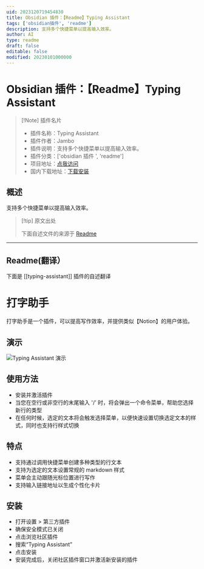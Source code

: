 ```yaml
---
uid: 2023120719454830
title: Obsidian 插件：【Readme】Typing Assistant
tags: ['obsidian插件', 'readme']
description: 支持多个快捷菜单以提高输入效率。
author: AI
type: readme
draft: false
editable: false
modified: 20230101000000
---
```


# Obsidian 插件：【Readme】Typing Assistant

> [!Note] 插件名片
> - 插件名称：Typing Assistant
> - 插件作者：Jambo
> - 插件说明：支持多个快捷菜单以提高输入效率。
> - 插件分类：['obsidian 插件 ', 'readme']
> - 项目地址：[点我访问](https://github.com/Jambo2018/notion-assistant-plugin)
> - 国内下载地址：[下载安装](https://pkmer.cn/products/plugin/pluginMarket/?typing-assistant)

## 概述

支持多个快捷菜单以提高输入效率。

> [!tip] 原文出处
>
>下面自述文件的来源于 [Readme](https://ghproxy.net/https://raw.githubusercontent.com/Jambo2018/notion-assistant-plugin/master/README.md)
>

---

## Readme(翻译）

下面是 [[typing-assistant]] 插件的自述翻译

# 打字助手

打字助手是一个插件，可以提高写作效率，并提供类似【Notion】的用户体验。

## 演示

![Typing Assistant 演示](https://cdn.pkmer.cn/covers/typing-assistant_2_0.gif)

## 使用方法

- 安装并激活插件
- 当您在空行或非空行的末尾输入 '/' 时，将会弹出一个命令菜单，帮助您选择新行的类型
- 在任何时候，选定的文本将会触发选择菜单，以便快速设置切换选定文本的样式，同时也支持行样式切换

## 特点

- 支持通过调用快捷菜单创建多种类型的行文本
- 支持为选定的文本设置常规的 markdown 样式
- 菜单会主动跟随光标位置进行写作
- 支持输入链接地址以生成个性化卡片

## 安装

- 打开设置 > 第三方插件
- 确保安全模式已关闭
- 点击浏览社区插件
- 搜索“Typing Assistant”
- 点击安装
- 安装完成后，关闭社区插件窗口并激活新安装的插件



